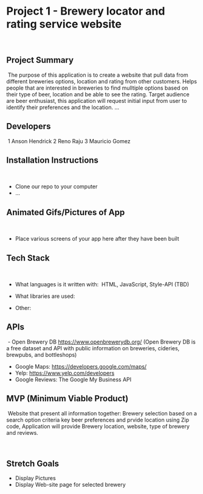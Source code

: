 # Project 1 - Brewery locator and rating service website
​
​
## Project Summary
​  The purpose of this application is to create a website that pull data from different breweries options, location and rating from other customers. 
Helps people that are interested in breweries to find mulltiple options based on their type of beer, location and be able to see the rating.
Target audience are beer enthusiast, this application will request initial input from user to identify their preferences and the location.
   ...
​
## Developers
​
1 Anson Hendrick
2 Reno Raju
3 Mauricio Gomez


## Installation Instructions
​
- Clone our repo to your computer
​
- ...
​
​
## Animated Gifs/Pictures of App
​
- Place various screens of your app here after they have been built
​
## Tech Stack
​
- What languages is it written with: 
​ HTML, JavaScript,  Style-API (TBD)

- What libraries are used: 
​
- Other: 
​
​
## APIs
​  -   Open Brewery DB https://www.openbrewerydb.org/  (Open Brewery DB is a free dataset and API with public information on breweries, cideries, brewpubs, and bottleshops)
-   Google Maps: https://developers.google.com/maps/
-   Yelp: https://www.yelp.com/developers 
-   Google Reviews: The Google My Business API 
​
## MVP (Minimum Viable Product)
​  Website that present all information together: 
Brewery selection based on a search option criteria key beer preferences and prvide location using Zip code,
Application will provide Brewery location, website, type of brewery and reviews.

​
​
## Stretch Goals
-  Display Pictures
-  Display Web-site page for selected brewery


